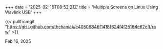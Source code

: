 +++
date = '2025-02-16T08:52:21Z'
title = 'Multiple Screens on Linux Using Wavlink USB'
+++

{{< pullfromgit "https://gist.github.com/thehaniak/c40506846f1418f624f4f25164e62eff/raw" >}}

<div class="date-footer">
    Feb 16, 2025
</div>
